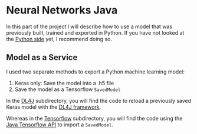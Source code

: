 # Neural Networks Java
In this part of the project I will describe how to use a model that was previously built, trained and exported in Python. If you have not looked at the [Python side](https://github.com/Matleo/MLPython2Java/tree/develop/Maschine%20Learning/NeuralNetwork) yet, I recommend doing so.

## Model as a Service
I used two separate methods to export a Python machine learning model:
1. Keras only: Save the model into a .h5 file
2. Save the model as a Tensorflow `SavedModel`

In the [DL4J](https://github.com/Matleo/MLPython2Java/tree/develop/MaschineLearning4J/src/main/java/NeuralNetwork/DL4J) subdirectory, you will find the code to reload a previously saved Keras model with the [DL4J framework](https://deeplearning4j.org/). 

Whereas in the [Tensorflow](https://github.com/Matleo/MLPython2Java/tree/develop/MaschineLearning4J/src/main/java/NeuralNetwork/Tensorflow) subdirectory, you will find the code using the [Java Tensorflow API](https://www.tensorflow.org/api_docs/java/reference/org/tensorflow/package-summary) to import a `SavedModel`.